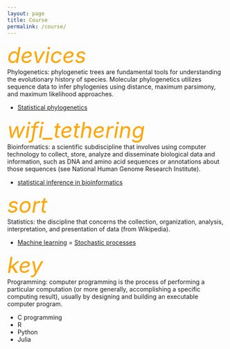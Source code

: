 ```yaml
---
layout: page
title: Course
permalink: /course/
---
```


<div><i class="material-icons" style="font-size:50px;color:orange;">devices</i></div>
Phylogenetics: phylogenetic trees are fundamental tools for understanding the evolutionary history of species. Molecular phylogenetics utilizes sequence data to infer phylogenies using distance, maximum parsimony, and maximum likelihood approaches. 

- [Statistical phylogenetics](https://book.phylolab.net/phylogenetics/intro.html)

<div><i class="material-icons" style="font-size:50px;color:orange;">wifi_tethering</i></div>
Bioinformatics: a scientific subdiscipline that involves using computer technology to collect, store, analyze and disseminate biological data and information, such as DNA and amino acid sequences or annotations about those sequences (see National Human Genome Research Institute).

- [statistical inference in bioinformatics](https://book.phylolab.net/binf8441/intro.html)

<div><i class="material-icons" style="font-size:50px;color:orange;">sort</i></div>
Statistics: the discipline that concerns the collection, organization, analysis, interpretation, and presentation of data (from Wikipedia).

- [Machine learning](https://book.phylolab.net/machine/intro.html)
= [Stochastic processes](https://book.phylolab.net/stochastic/index.html)
    
<div><i class="material-icons" style="font-size:50px;color:orange;">key</i></div>
Programming: computer programming is the process of performing a particular computation (or more generally, accomplishing a specific computing result), usually by designing and building an executable computer program.

- C programming
- R 
- Python
- Julia

